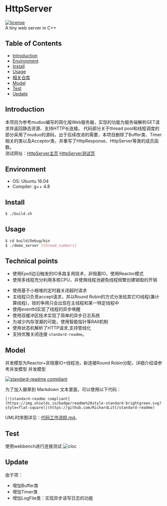 # HttpServer
[![license](https://img.shields.io/github/license/mashape/apistatus.svg)](https://opensource.org/licenses/MIT)  
A tiny web server in C++

## Table of Contents

- [Introduction](#Introduction)
- [Environment](#Enviroment)
- [Install](#Install)
- [Usage](#Usage)
- [相关仓库](#相关仓库)
- [Model](#Model)
- [Test](#Test)
- [Update](#Update)

## Introduction

本项目为参考muduo编写的简化版Web服务器，实现的功能为服务端解析GET请求并返回静态资源、支持HTTP长连接。
代码部分关于thread pool和线程调度的部分采用了muduo的源码，出于后续改进的需要，本项目删除了Buffer类、Timer相关的类以及Acceptor类，并重写了HttpResponse、HttpServer等类的成员函数。  
测试网址：[HttpServer主页](https://39.101.190.70/) [HttpServer测试页](https://39.101.190.70/test) 

## Environment

- OS: Ubuntu 16.04
- Compiler: g++ 4.8

## Install

```sh
$ ./build.sh
```

## Usage

```sh
$ cd build/Debug/bin
$ ./demo_server [thread_numbers]
```

## Technical points

- 使用Epoll边沿触发的IO多路复用技术，非阻塞IO，使用Reactor模式
- 使用多线程充分利用多核CPU，并使用线程池避免线程频繁创建销毁的开销
* 使用基于小根堆的定时器关闭超时请求
* 主线程只负责accept请求，并以Round Robin的方式分发给其它IO线程(兼计算线程)，锁的争用只会出现在主线程和某一特定线程中
* 使用eventfd实现了线程的异步唤醒
* 使用双缓冲区技术实现了简单的异步日志系统
* 为减少内存泄漏的可能，使用智能指针等RAII机制
* 使用状态机解析了HTTP请求,支持管线化
* 支持优雅关闭连接
`standard-readme`。

## Model

并发模型为Reactor+非阻塞IO+线程池，新连接Round Robin分配，详细介绍请参考并发模型 并发模型

[![standard-readme compliant](https://img.shields.io/badge/readme%20style-standard-brightgreen.svg?style=flat-square)](https://github.com/RichardLitt/standard-readme)

为了加入徽章到 Markdown 文本里面，可以使用以下代码：

```
[![standard-readme compliant](https://img.shields.io/badge/readme%20style-standard-brightgreen.svg?style=flat-square)](https://github.com/RichardLitt/standard-readme)
```
  
UML时序图详见：[代码工作流程.md](代码工作流程.md)。

## Test

使用webbench进行连接测试
![cloc](https://github.com/linyacool/WebServer/blob/master/datum/cloc.png)

## Update

由于项：
- 增加Buffer类
- 增加Timer类
- 增加LogFile类：实现异步读写日志的功能

